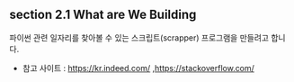 ## section 2.1 What are We Building

파이썬 관련 일자리를 찾아볼 수 있는 스크립트(scrapper) 프로그램을 만들려고 합니다.

* 참고 사이트 : https://kr.indeed.com/ ,https://stackoverflow.com/